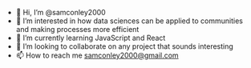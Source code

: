 - 👋 Hi, I’m @samconley2000
- 👀 I’m interested in how data sciences can be applied to communities and making processes more efficient
- 🌱 I’m currently learning JavaScript and React
- 💞️ I’m looking to collaborate on any project that sounds interesting
- 📫 How to reach me samconley2000@gmail.com

<!---
samconley2000/samconley2000 is a ✨ special ✨ repository because its `README.md` (this file) appears on your GitHub profile.
You can click the Preview link to take a look at your changes.
--->
